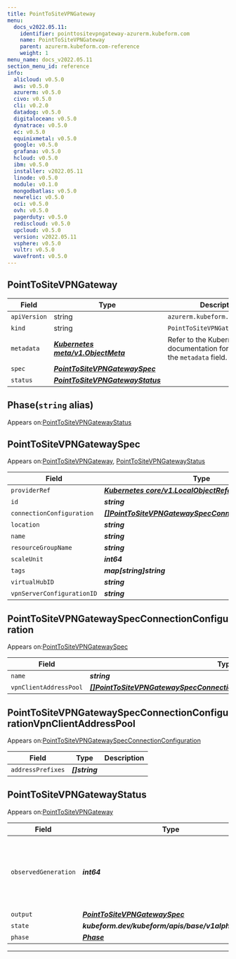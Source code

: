 ```yaml
---
title: PointToSiteVPNGateway
menu:
  docs_v2022.05.11:
    identifier: pointtositevpngateway-azurerm.kubeform.com
    name: PointToSiteVPNGateway
    parent: azurerm.kubeform.com-reference
    weight: 1
menu_name: docs_v2022.05.11
section_menu_id: reference
info:
  alicloud: v0.5.0
  aws: v0.5.0
  azurerm: v0.5.0
  civo: v0.5.0
  cli: v0.2.0
  datadog: v0.5.0
  digitalocean: v0.5.0
  dynatrace: v0.5.0
  ec: v0.5.0
  equinixmetal: v0.5.0
  google: v0.5.0
  grafana: v0.5.0
  hcloud: v0.5.0
  ibm: v0.5.0
  installer: v2022.05.11
  linode: v0.5.0
  module: v0.1.0
  mongodbatlas: v0.5.0
  newrelic: v0.5.0
  oci: v0.5.0
  ovh: v0.5.0
  pagerduty: v0.5.0
  rediscloud: v0.5.0
  upcloud: v0.5.0
  version: v2022.05.11
  vsphere: v0.5.0
  vultr: v0.5.0
  wavefront: v0.5.0
---
```


## PointToSiteVPNGateway
| Field | Type | Description |
| ------ | ----- | ----------- |
| `apiVersion` | string | `azurerm.kubeform.com/v1alpha1` |
|    `kind` | string | `PointToSiteVPNGateway` |
| `metadata` | ***[Kubernetes meta/v1.ObjectMeta](https://v1-22.docs.kubernetes.io/docs/reference/generated/kubernetes-api/v1.22/#objectmeta-v1-meta)***|Refer to the Kubernetes API documentation for the fields of the `metadata` field.|
| `spec` | ***[PointToSiteVPNGatewaySpec](#pointtositevpngatewayspec)***||
| `status` | ***[PointToSiteVPNGatewayStatus](#pointtositevpngatewaystatus)***||
## Phase(`string` alias)

Appears on:[PointToSiteVPNGatewayStatus](#pointtositevpngatewaystatus)

## PointToSiteVPNGatewaySpec

Appears on:[PointToSiteVPNGateway](#pointtositevpngateway), [PointToSiteVPNGatewayStatus](#pointtositevpngatewaystatus)

| Field | Type | Description |
| ------ | ----- | ----------- |
| `providerRef` | ***[Kubernetes core/v1.LocalObjectReference](https://v1-22.docs.kubernetes.io/docs/reference/generated/kubernetes-api/v1.22/#localobjectreference-v1-core)***||
| `id` | ***string***||
| `connectionConfiguration` | ***[[]PointToSiteVPNGatewaySpecConnectionConfiguration](#pointtositevpngatewayspecconnectionconfiguration)***||
| `location` | ***string***||
| `name` | ***string***||
| `resourceGroupName` | ***string***||
| `scaleUnit` | ***int64***||
| `tags` | ***map[string]string***| ***(Optional)*** |
| `virtualHubID` | ***string***||
| `vpnServerConfigurationID` | ***string***||
## PointToSiteVPNGatewaySpecConnectionConfiguration

Appears on:[PointToSiteVPNGatewaySpec](#pointtositevpngatewayspec)

| Field | Type | Description |
| ------ | ----- | ----------- |
| `name` | ***string***||
| `vpnClientAddressPool` | ***[[]PointToSiteVPNGatewaySpecConnectionConfigurationVpnClientAddressPool](#pointtositevpngatewayspecconnectionconfigurationvpnclientaddresspool)***||
## PointToSiteVPNGatewaySpecConnectionConfigurationVpnClientAddressPool

Appears on:[PointToSiteVPNGatewaySpecConnectionConfiguration](#pointtositevpngatewayspecconnectionconfiguration)

| Field | Type | Description |
| ------ | ----- | ----------- |
| `addressPrefixes` | ***[]string***||
## PointToSiteVPNGatewayStatus

Appears on:[PointToSiteVPNGateway](#pointtositevpngateway)

| Field | Type | Description |
| ------ | ----- | ----------- |
| `observedGeneration` | ***int64***| ***(Optional)*** Resource generation, which is updated on mutation by the API Server.|
| `output` | ***[PointToSiteVPNGatewaySpec](#pointtositevpngatewayspec)***| ***(Optional)*** |
| `state` | ***kubeform.dev/kubeform/apis/base/v1alpha1.State***| ***(Optional)*** |
| `phase` | ***[Phase](#phase)***| ***(Optional)*** |
---
